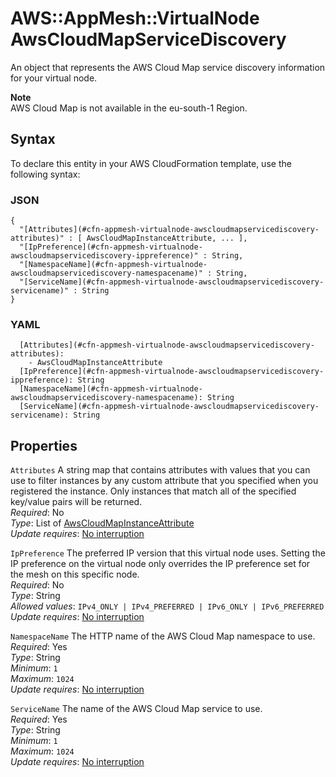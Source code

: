 # AWS::AppMesh::VirtualNode AwsCloudMapServiceDiscovery<a name="aws-properties-appmesh-virtualnode-awscloudmapservicediscovery"></a>

An object that represents the AWS Cloud Map service discovery information for your virtual node\.

**Note**  
AWS Cloud Map is not available in the eu\-south\-1 Region\.

## Syntax<a name="aws-properties-appmesh-virtualnode-awscloudmapservicediscovery-syntax"></a>

To declare this entity in your AWS CloudFormation template, use the following syntax:

### JSON<a name="aws-properties-appmesh-virtualnode-awscloudmapservicediscovery-syntax.json"></a>

```
{
  "[Attributes](#cfn-appmesh-virtualnode-awscloudmapservicediscovery-attributes)" : [ AwsCloudMapInstanceAttribute, ... ],
  "[IpPreference](#cfn-appmesh-virtualnode-awscloudmapservicediscovery-ippreference)" : String,
  "[NamespaceName](#cfn-appmesh-virtualnode-awscloudmapservicediscovery-namespacename)" : String,
  "[ServiceName](#cfn-appmesh-virtualnode-awscloudmapservicediscovery-servicename)" : String
}
```

### YAML<a name="aws-properties-appmesh-virtualnode-awscloudmapservicediscovery-syntax.yaml"></a>

```
  [Attributes](#cfn-appmesh-virtualnode-awscloudmapservicediscovery-attributes): 
    - AwsCloudMapInstanceAttribute
  [IpPreference](#cfn-appmesh-virtualnode-awscloudmapservicediscovery-ippreference): String
  [NamespaceName](#cfn-appmesh-virtualnode-awscloudmapservicediscovery-namespacename): String
  [ServiceName](#cfn-appmesh-virtualnode-awscloudmapservicediscovery-servicename): String
```

## Properties<a name="aws-properties-appmesh-virtualnode-awscloudmapservicediscovery-properties"></a>

`Attributes`  <a name="cfn-appmesh-virtualnode-awscloudmapservicediscovery-attributes"></a>
A string map that contains attributes with values that you can use to filter instances by any custom attribute that you specified when you registered the instance\. Only instances that match all of the specified key/value pairs will be returned\.  
*Required*: No  
*Type*: List of [AwsCloudMapInstanceAttribute](aws-properties-appmesh-virtualnode-awscloudmapinstanceattribute.md)  
*Update requires*: [No interruption](https://docs.aws.amazon.com/AWSCloudFormation/latest/UserGuide/using-cfn-updating-stacks-update-behaviors.html#update-no-interrupt)

`IpPreference`  <a name="cfn-appmesh-virtualnode-awscloudmapservicediscovery-ippreference"></a>
The preferred IP version that this virtual node uses\. Setting the IP preference on the virtual node only overrides the IP preference set for the mesh on this specific node\.  
*Required*: No  
*Type*: String  
*Allowed values*: `IPv4_ONLY | IPv4_PREFERRED | IPv6_ONLY | IPv6_PREFERRED`  
*Update requires*: [No interruption](https://docs.aws.amazon.com/AWSCloudFormation/latest/UserGuide/using-cfn-updating-stacks-update-behaviors.html#update-no-interrupt)

`NamespaceName`  <a name="cfn-appmesh-virtualnode-awscloudmapservicediscovery-namespacename"></a>
The HTTP name of the AWS Cloud Map namespace to use\.  
*Required*: Yes  
*Type*: String  
*Minimum*: `1`  
*Maximum*: `1024`  
*Update requires*: [No interruption](https://docs.aws.amazon.com/AWSCloudFormation/latest/UserGuide/using-cfn-updating-stacks-update-behaviors.html#update-no-interrupt)

`ServiceName`  <a name="cfn-appmesh-virtualnode-awscloudmapservicediscovery-servicename"></a>
The name of the AWS Cloud Map service to use\.  
*Required*: Yes  
*Type*: String  
*Minimum*: `1`  
*Maximum*: `1024`  
*Update requires*: [No interruption](https://docs.aws.amazon.com/AWSCloudFormation/latest/UserGuide/using-cfn-updating-stacks-update-behaviors.html#update-no-interrupt)
